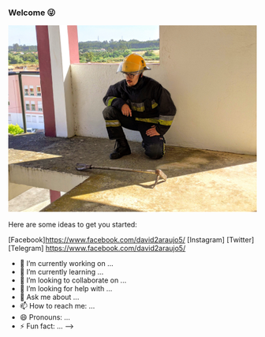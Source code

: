 ### Welcome 😜

![Alt text](https://github.com/DavidAraujo98/DavidAraujo98/blob/master/IMG_20200609_100735.jpg)

Here are some ideas to get you started:

[Facebook]https://www.facebook.com/david2araujo5/
[Instagram]
[Twitter]
[Telegram] https://www.facebook.com/david2araujo5/

- 🔭 I’m currently working on ...
- 🌱 I’m currently learning ...
- 👯 I’m looking to collaborate on ...
- 🤔 I’m looking for help with ...
- 💬 Ask me about ...
- 📫 How to reach me: ...
- 😄 Pronouns: ...
- ⚡ Fun fact: ...
-->
